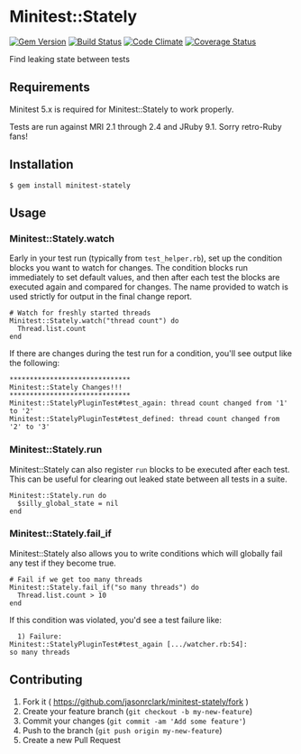 # Minitest::Stately
[![Gem Version](https://badge.fury.io/rb/minitest-stately.png)](http://badge.fury.io/rb/minitest-stately)
[![Build Status](https://api.travis-ci.org/jasonrclark/minitest-stately.png)](https://travis-ci.org/jasonrclark/minitest-stately)
[![Code Climate](https://codeclimate.com/github/jasonrclark/minitest-stately.png)](https://codeclimate.com/github/jasonrclark/hometown)
[![Coverage Status](https://coveralls.io/repos/jasonrclark/minitest-stately/badge.png)](https://coveralls.io/r/jasonrclark/hometown)

Find leaking state between tests

## Requirements
Minitest 5.x is required for Minitest::Stately to work properly.

Tests are run against MRI 2.1 through 2.4 and JRuby 9.1. Sorry retro-Ruby fans!

## Installation

    $ gem install minitest-stately

## Usage

### Minitest::Stately.watch
Early in your test run (typically from `test_helper.rb`), set up the condition
blocks you want to watch for changes. The condition blocks run immediately to
set default values, and then after each test the blocks are executed again and
compared for changes. The name provided to watch is used strictly for output
in the final change report.

```
# Watch for freshly started threads
Minitest::Stately.watch("thread count") do
  Thread.list.count
end
```

If there are changes during the test run for a condition, you'll see output
like the following:

```
******************************
Minitest::Stately Changes!!!
******************************
Minitest::StatelyPluginTest#test_again: thread count changed from '1' to '2'
Minitest::StatelyPluginTest#test_defined: thread count changed from '2' to '3'
```

### Minitest::Stately.run
Minitest::Stately can also register `run` blocks to be executed after each
test. This can be useful for clearing out leaked state between all tests in a
suite.

```
Minitest::Stately.run do
  $silly_global_state = nil
end
```

### Minitest::Stately.fail_if
Minitest::Stately also allows you to write conditions which will globally fail
any test if they become true.

```
# Fail if we get too many threads
Minitest::Stately.fail_if("so many threads") do
  Thread.list.count > 10
end
```

If this condition was violated, you'd see a test failure like:

```
  1) Failure:
Minitest::StatelyPluginTest#test_again [.../watcher.rb:54]:
so many threads
```

## Contributing

1. Fork it ( https://github.com/jasonrclark/minitest-stately/fork )
2. Create your feature branch (`git checkout -b my-new-feature`)
3. Commit your changes (`git commit -am 'Add some feature'`)
4. Push to the branch (`git push origin my-new-feature`)
5. Create a new Pull Request
